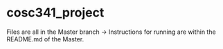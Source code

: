 # cosc341_project

Files are all in the Master branch -> Instructions for running are within the README.md of the Master.
